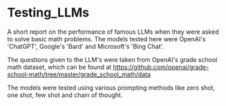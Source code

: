 # Testing_LLMs
A short report on the performance of famous LLMs when they were asked to solve basic math problems. The models tested here were OpenAI's 'ChatGPT', Google's 'Bard' and Microsoft's 'Bing Chat'.  

The questions given to the LLM's were taken from OpenAI's grade school math dataset, which can be found at https://github.com/openai/grade-school-math/tree/master/grade_school_math/data

The models were tested using various prompting methods like zero shot, one shot, few shot and chain of thought.

